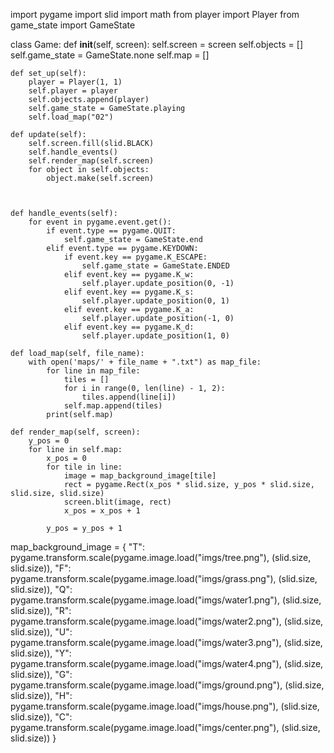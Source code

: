 import pygame
import slid
import math
from player import Player
from game_state import GameState


class Game:
    def __init__(self, screen):
        self.screen = screen
        self.objects = []
        self.game_state = GameState.none
        self.map = []
        

    def set_up(self):
        player = Player(1, 1)
        self.player = player
        self.objects.append(player)
        self.game_state = GameState.playing
        self.load_map("02")

    def update(self):
        self.screen.fill(slid.BLACK)
        self.handle_events()
        self.render_map(self.screen)
        for object in self.objects:
            object.make(self.screen)

       

    def handle_events(self):
        for event in pygame.event.get():
            if event.type == pygame.QUIT:
                self.game_state = GameState.end
            elif event.type == pygame.KEYDOWN:
                if event.key == pygame.K_ESCAPE:
                    self.game_state = GameState.ENDED
                elif event.key == pygame.K_w:  
                    self.player.update_position(0, -1)
                elif event.key == pygame.K_s:  
                    self.player.update_position(0, 1)
                elif event.key == pygame.K_a:  
                    self.player.update_position(-1, 0)
                elif event.key == pygame.K_d:  
                    self.player.update_position(1, 0)

    def load_map(self, file_name):
        with open('maps/' + file_name + ".txt") as map_file:
            for line in map_file:
                tiles = []
                for i in range(0, len(line) - 1, 2):
                    tiles.append(line[i])
                self.map.append(tiles)
            print(self.map)

    def render_map(self, screen):
        y_pos = 0
        for line in self.map:
            x_pos = 0
            for tile in line:
                image = map_background_image[tile]
                rect = pygame.Rect(x_pos * slid.size, y_pos * slid.size, slid.size, slid.size)
                screen.blit(image, rect)
                x_pos = x_pos + 1

            y_pos = y_pos + 1
   
map_background_image = {
        "T": pygame.transform.scale(pygame.image.load("imgs/tree.png"), (slid.size, slid.size)),
        "F": pygame.transform.scale(pygame.image.load("imgs/grass.png"), (slid.size, slid.size)),
        "Q": pygame.transform.scale(pygame.image.load("imgs/water1.png"), (slid.size, slid.size)),
        "R": pygame.transform.scale(pygame.image.load("imgs/water2.png"), (slid.size, slid.size)),
        "U": pygame.transform.scale(pygame.image.load("imgs/water3.png"), (slid.size, slid.size)),
        "Y": pygame.transform.scale(pygame.image.load("imgs/water4.png"), (slid.size, slid.size)),
        "G": pygame.transform.scale(pygame.image.load("imgs/ground.png"), (slid.size, slid.size)),
        "H": pygame.transform.scale(pygame.image.load("imgs/house.png"), (slid.size, slid.size)),
        "C": pygame.transform.scale(pygame.image.load("imgs/center.png"), (slid.size, slid.size))
    }

